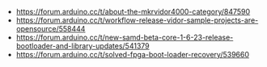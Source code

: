 - https://forum.arduino.cc/t/about-the-mkrvidor4000-category/847590
- https://forum.arduino.cc/t/workflow-release-vidor-sample-projects-are-opensource/558444
- https://forum.arduino.cc/t/new-samd-beta-core-1-6-23-release-bootloader-and-library-updates/541379
- https://forum.arduino.cc/t/solved-fpga-boot-loader-recovery/539660
